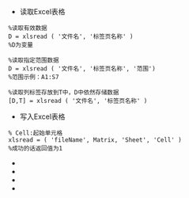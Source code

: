 - 读取Excel表格
```
%读取有效数据
D = xlsread ( '文件名', '标签页名称' )
%D为变量
```
```
%读取指定范围数据
D = xlsread ( '文件名', '标签页名称', '范围')
%范围示例：A1:S7
```
```
%读取列标签存放到T中，D中依然存储数据
[D,T] = xlsread ( '文件名', '标签页名称' )
```

- 写入Excel表格
```
% Cell:起始单元格
xlsread = ( 'fileName', Matrix, 'Sheet', 'Cell' )
%成功的话返回值为1
```


- 

- 

- 

- 